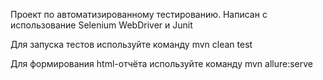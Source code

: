 Проект по автоматизированному тестированию.
Написан с использование Selenium WebDriver и Junit

Для запуска тестов используйте команду
mvn clean test

Для формирования html-отчёта используйте команду
mvn allure:serve
